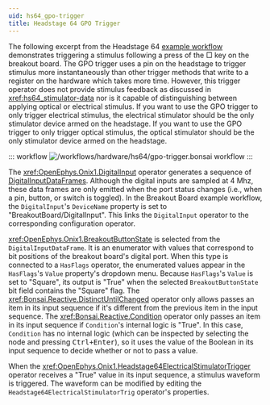 ```yaml
---
uid: hs64_gpo-trigger
title: Headstage 64 GPO Trigger
---
```


The following excerpt from the Headstage 64 [example
workflow](xref:hs64_workflow) demonstrates triggering a stimulus following a
press of the □ key on the breakout board. The GPO trigger uses a pin on the
headstage to trigger stimulus more instantaneously than other trigger methods
that write to a register on the hardware which takes more time. However, this
trigger operator does not provide stimulus feedback as discussed in
<xref:hs64_stimulator-data> nor is it capable of distinguishing between applying
optical or electrical stimulus. If you want to use the GPO trigger to only
trigger electrical stimulus, the electrical stimulator should be the only
stimulator device armed on the headstage. If you want to use the GPO trigger to
only trigger optical stimulus, the optical stimulator should be the only
stimulator device armed on the headstage. 

::: workflow
![/workflows/hardware/hs64/gpo-trigger.bonsai workflow](../../../workflows/hardware/hs64/gpo-trigger.bonsai)
:::

The <xref:OpenEphys.Onix1.DigitalInput> operator generates a sequence of
[DigitalInputDataFrames](xref:OpenEphys.Onix1.DigitalInputDataFrame). Although
the digital inputs are sampled at 4 Mhz, these data frames are only emitted when
the port status changes (i.e., when a pin, button, or switch is toggled). In the
Breakout Board example workflow, the `DigitalInput`'s `DeviceName` property is
set to "BreakoutBoard/DigitalInput". This links the `DigitalInput` operator to
the corresponding configuration operator. 

<xref:OpenEphys.Onix1.BreakoutButtonState> is selected from the
`DigitalInputDataFrame`. It is an enumerator with values that correspond to bit
positions of the breakout board's digital port. When this type is connected to a
`HasFlags` operator, the enumerated values appear in the `HasFlags`'s `Value`
property's dropdown menu. Because `HasFlags`'s `Value` is set to "Square", its
output is "True" when the selected `BreakoutButtonState` bit field contains the
"Square" flag. The <xref:Bonsai.Reactive.DistinctUntilChanged> operator only
allows passes an item in its input sequence if it's different from the previous
item in the input sequence. The <xref:Bonsai.Reactive.Condition> operator only
passes an item in its input sequence if `Condition`'s internal logic
is "True". In this case, `Condition` has no internal logic (which can
be inspected by selecting the node and pressing <kbd>Ctrl+Enter</kbd>), so it
uses the value of the Boolean in its input sequence to decide whether or not to
pass a value.

When the <xref:OpenEphys.Onix1.Headstage64ElectricalStimulatorTrigger> operator
receives a "True" value in its input sequence, a stimulus waveform is triggered.
The waveform can be modified by editing the
`Headstage64ElectricalStimulatorTrig` operator's properties.